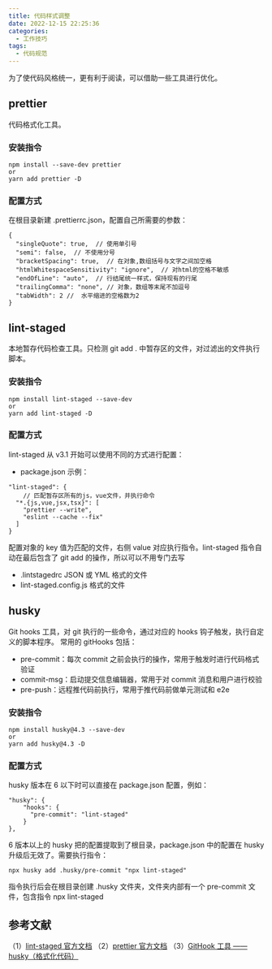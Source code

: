 ```yaml
---
title: 代码样式调整
date: 2022-12-15 22:25:36
categories:
  - 工作技巧
tags:
  - 代码规范
---
```


为了使代码风格统一，更有利于阅读，可以借助一些工具进行优化。

<!-- more -->
<!-- toc -->

## prettier

代码格式化工具。

### 安装指令

```
npm install --save-dev prettier
or
yarn add prettier -D
```

### 配置方式

在根目录新建 .prettierrc.json，配置自己所需要的参数：

```
{
  "singleQuote": true,  // 使用单引号
  "semi": false,  // 不使用分号
  "bracketSpacing": true,  // 在对象,数组括号与文字之间加空格
  "htmlWhitespaceSensitivity": "ignore",  // 对html的空格不敏感
  "endOfLine": "auto",  // 行结尾统一样式，保持现有的行尾
  "trailingComma": "none", // 对象，数组等末尾不加逗号
  "tabWidth": 2 //  水平缩进的空格数为2
}
```

## lint-staged

本地暂存代码检查工具。只检测 git add . 中暂存区的文件，对过滤出的文件执行脚本。

### 安装指令

```
npm install lint-staged --save-dev
or
yarn add lint-staged -D
```

### 配置方式

lint-staged 从 v3.1 开始可以使用不同的方式进行配置：

- package.json
  示例：

```
"lint-staged": {
    // 匹配暂存区所有的js，vue文件，并执行命令
  "*.{js,vue,jsx,tsx}": [
    "prettier --write",
    "eslint --cache --fix"
  ]
}
```

配置对象的 key 值为匹配的文件，右侧 value 对应执行指令。lint-staged 指令自动在最后包含了 git add 的操作，所以可以不用专门去写

- .lintstagedrc JSON 或 YML 格式的文件
- lint-staged.config.js 格式的文件

## husky

Git hooks 工具，对 git 执行的一些命令，通过对应的 hooks 钩子触发，执行自定义的脚本程序。
常用的 gitHooks 包括：

- pre-commit：每次 commit 之前会执行的操作，常用于触发时进行代码格式验证
- commit-msg：启动提交信息编辑器，常用于对 commit 消息和用户进行校验
- pre-push：远程推代码前执行，常用于推代码前做单元测试和 e2e

### 安装指令

```
npm install husky@4.3 --save-dev
or
yarn add husky@4.3 -D
```

### 配置方式

husky 版本在 6 以下时可以直接在 package.json 配置，例如：

```
"husky": {
    "hooks": {
      "pre-commit": "lint-staged"
    }
},
```

6 版本以上的 husky 把的配置提取到了根目录，package.json 中的配置在 husky 升级后无效了。需要执行指令：

```
npx husky add .husky/pre-commit "npx lint-staged"
```

指令执行后会在根目录创建 .husky 文件夹，文件夹内部有一个 pre-commit 文件，包含指令 npx lint-staged

## 参考文献

（1）[lint-staged 官方文档](https://www.npmjs.com/package/lint-staged#Configuration)
（2）[prettier 官方文档](https://www.prettier.cn/docs/index.html)
（3）[GitHook 工具 —— husky（格式化代码）](https://juejin.cn/post/6947200436101185566)
